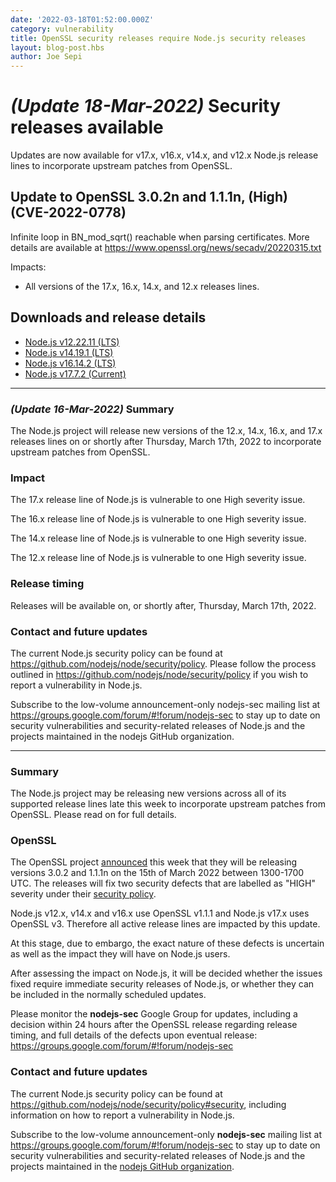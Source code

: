 ```yaml
---
date: '2022-03-18T01:52:00.000Z'
category: vulnerability
title: OpenSSL security releases require Node.js security releases
layout: blog-post.hbs
author: Joe Sepi
---
```


# _(Update 18-Mar-2022)_ Security releases available

Updates are now available for v17.x, v16.x, v14.x, and v12.x Node.js release lines to incorporate upstream patches from OpenSSL.

## Update to OpenSSL 3.0.2n and 1.1.1n, (High) (CVE-2022-0778)

Infinite loop in BN_mod_sqrt() reachable when parsing certificates.
More details are available at https://www.openssl.org/news/secadv/20220315.txt

Impacts:

- All versions of the 17.x, 16.x, 14.x, and 12.x releases lines.

## Downloads and release details

- [Node.js v12.22.11 (LTS)](https://nodejs.org/en/blog/release/v12.22.11/)
- [Node.js v14.19.1 (LTS)](https://nodejs.org/en/blog/release/v14.19.1/)
- [Node.js v16.14.2 (LTS)](https://nodejs.org/en/blog/release/v16.14.2/)
- [Node.js v17.7.2 (Current)](https://nodejs.org/en/blog/release/v17.7.2/)

---

### _(Update 16-Mar-2022)_ Summary

The Node.js project will release new versions of the 12.x, 14.x, 16.x, and 17.x
releases lines on or shortly after Thursday, March 17th, 2022 to incorporate
upstream patches from OpenSSL.

### Impact

The 17.x release line of Node.js is vulnerable to one High severity issue.

The 16.x release line of Node.js is vulnerable to one High severity issue.

The 14.x release line of Node.js is vulnerable to one High severity issue.

The 12.x release line of Node.js is vulnerable to one High severity issue.

### Release timing

Releases will be available on, or shortly after, Thursday, March 17th, 2022.

### Contact and future updates

The current Node.js security policy can be found at https://github.com/nodejs/node/security/policy.
Please follow the process outlined in https://github.com/nodejs/node/security/policy
if you wish to report a vulnerability in Node.js.

Subscribe to the low-volume announcement-only nodejs-sec mailing list at https://groups.google.com/forum/#!forum/nodejs-sec to stay up to date on security vulnerabilities and security-related releases of Node.js and the projects maintained in the nodejs GitHub organization.

---

### Summary

The Node.js project may be releasing new versions across all of its supported
release lines late this week to incorporate upstream patches from OpenSSL.
Please read on for full details.

### OpenSSL

The OpenSSL project
[announced](https://mta.openssl.org/pipermail/openssl-announce/2022-March/000216.html)
this week that they will be releasing versions 3.0.2 and 1.1.1n on the 15th of
March 2022 between 1300-1700 UTC. The releases will fix two security defects that are
labelled as "HIGH" severity under their
[security policy](https://www.openssl.org/policies/secpolicy.html).

Node.js v12.x, v14.x and v16.x use OpenSSL v1.1.1 and Node.js v17.x uses OpenSSL
v3. Therefore all active release lines are impacted by this update.

At this stage, due to embargo, the exact nature of these defects is uncertain
as well as the impact they will have on Node.js users.

After assessing the impact on Node.js, it will be decided whether the issues
fixed require immediate security releases of Node.js, or whether they can be
included in the normally scheduled updates.

Please monitor the **nodejs-sec** Google Group for updates, including a
decision within 24 hours after the OpenSSL release regarding release timing,
and full details of the defects upon eventual release:
https://groups.google.com/forum/#!forum/nodejs-sec

### Contact and future updates

The current Node.js security policy can be found at
<https://github.com/nodejs/node/security/policy#security>,
including information on how to report a vulnerability in Node.js.

Subscribe to the low-volume announcement-only **nodejs-sec** mailing list at
https://groups.google.com/forum/#!forum/nodejs-sec to stay up to date on
security vulnerabilities and security-related releases of Node.js and the
projects maintained in the
[nodejs GitHub organization](https://github.com/nodejs).
